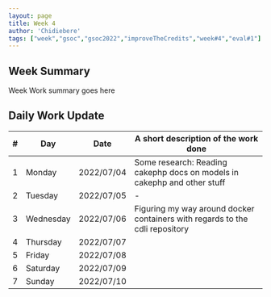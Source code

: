 ```yaml
---
layout: page
title: Week 4
author: 'Chidiebere'
tags: ["week","gsoc","gsoc2022","improveTheCredits","week#4","eval#1"]
---
```


## Week Summary

Week Work summary goes here 

## Daily Work Update

|\#|Day|Date|A short description of the work done|  
|---	|---	|---	|---	|  
|1   	| Monday 	|   2022/07/04	|   Some research: Reading cakephp docs on models in cakephp and other stuff |  
|2   	| Tuesday  	|   2022/07/05	|	- |  
|3   	| Wednesday |  2022/07/06 	| Figuring my way around docker containers with regards to the cdli repository |  
|4   	| Thursday  |   2022/07/07	|  |  
|5   	| Friday  	|   2022/07/08	|  |  
|6   	| Saturday  |  2022/07/09	|  |  
|7   	| Sunday  	|   2022/07/10	|  |  
